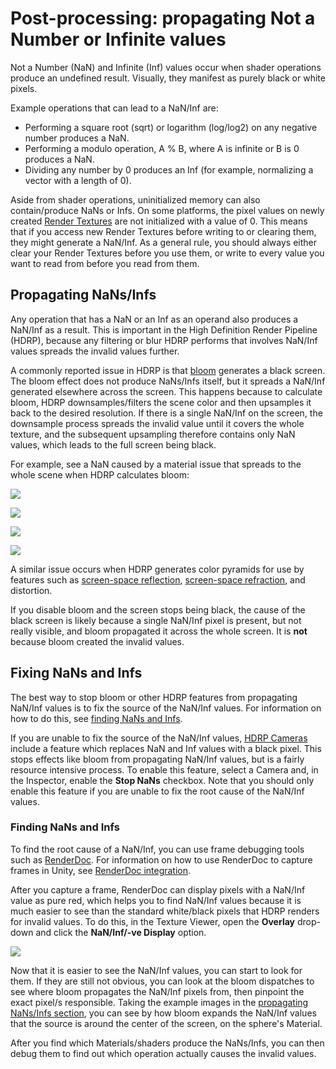 # **Post-processing: propagating Not a Number or Infinite values**

Not a Number (NaN) and Infinite (Inf) values occur when shader operations produce an undefined result. Visually, they manifest as purely black or white pixels.

Example operations that can lead to a NaN/Inf are:

- Performing a square root (sqrt) or logarithm (log/log2) on any negative number produces a NaN.
- Performing a modulo operation, A % B, where A is infinite or B is 0 produces a NaN. 
- Dividing any number by 0 produces an Inf (for example, normalizing a vector with a length of 0).

Aside from shader operations, uninitialized memory can also contain/produce NaNs or Infs. On some platforms, the pixel values on newly created [Render Textures](https://docs.unity3d.com/Manual/class-RenderTexture.html) are not initialized with a value of 0. This means that if you access new Render Textures before writing to or clearing them, they might generate a NaN/Inf. As a general rule, you should always either clear your Render Textures before you use them, or write to every value you want to read from before you read from them. 

## Propagating NaNs/Infs

Any operation that has a NaN or an Inf as an operand also produces a NaN/Inf as a result. This is important in the High Definition Render Pipeline (HDRP), because any filtering or blur HDRP performs that involves NaN/Inf values spreads the invalid values further. 

A commonly reported issue in HDRP is that [bloom](Post-Processing-Bloom.md) generates a black screen. The bloom effect does not produce NaNs/Infs itself, but it spreads a NaN/Inf generated elsewhere across the screen. This happens because to calculate bloom, HDRP downsamples/filters the scene color and then upsamples it back to the desired resolution. If there is a single NaN/Inf on the screen, the downsample process spreads the invalid value until it covers the whole texture, and the subsequent upsampling therefore contains only NaN values, which leads to the full screen being black. 

For example, see a NaN caused by a material issue that spreads to the whole scene when HDRP calculates bloom:

![](Images/Post-processingPropagatingNaNsExample1.png)

![](Images/Post-processingPropagatingNaNsExample2.png)

![](Images/Post-processingPropagatingNaNsExample3.png)

![](Images/Post-processingPropagatingNaNsExample4.png)

A similar issue occurs when HDRP generates color pyramids for use by features such as [screen-space reflection](Override-Screen-Space-Reflection.md), [screen-space refraction](Override-Screen-Space-Refraction.md), and distortion. 

If you disable bloom and the screen stops being black, the cause of the black screen is likely because a single NaN/Inf pixel is present, but not really visible, and bloom propagated it across the whole screen. It is **not** because bloom created the invalid values.

## Fixing NaNs and Infs

The best way to stop bloom or other HDRP features from propagating NaN/Inf values is to fix the source of the NaN/Inf values. For information on how to do this, see [finding NaNs and Infs](#finding-nans-and-infs).

If you are unable to fix the source of the NaN/Inf values, [HDRP Cameras](HDRP-Camera.md) include a feature which replaces NaN and Inf values with a black pixel. This stops effects like bloom from propagating NaN/Inf values, but is a fairly resource intensive process. To enable this feature, select a Camera and, in the Inspector, enable the **Stop NaNs** checkbox. Note that you should only enable this feature if you are unable to fix the root cause of the NaN/Inf values.

### Finding NaNs and Infs

To find the root cause of a NaN/Inf, you can use frame debugging tools such as [RenderDoc](https://renderdoc.org/). For information on how to use RenderDoc to capture frames in Unity, see [RenderDoc integration](https://docs.unity3d.com/Manual/RenderDocIntegration.html).



After you capture a frame, RenderDoc can display pixels with a NaN/Inf value as pure red, which helps you to find NaN/Inf values because it is much easier to see than the standard white/black pixels that HDRP renders for invalid values. To do this, in the Texture Viewer, open the **Overlay** drop-down and click the **NaN/Inf/-ve Display** option.

![](Images/Post-processingPropagatingNaNsRenderDoc.png)


Now that it is easier to see the NaN/Inf values, you can start to look for them. If they are still not obvious, you can look at the bloom dispatches to see where bloom propagates the NaN/Inf pixels from, then pinpoint the exact pixel/s responsible. Taking the example images in the [propagating NaNs/Infs section](#Propagating-NaNs/Infs), you can see by how bloom expands the NaN/Inf values that the source is around the center of the screen, on the sphere's Material.

After you find which Materials/shaders produce the NaNs/Infs, you can then debug them to find out which operation actually causes the invalid values.
